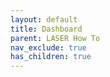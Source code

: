 ```yaml
---
layout: default
title: Dashboard
parent: LASER How To
nav_exclude: true
has_children: true
---
```


